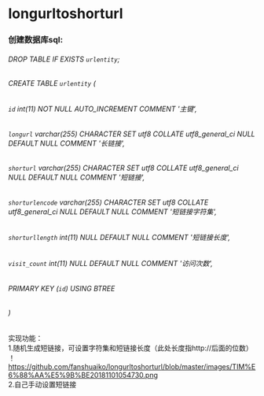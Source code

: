 # longurltoshorturl

### 创建数据库sql:

######    DROP TABLE IF EXISTS `urlentity`;  
######    CREATE TABLE `urlentity`  (  
######    `id` int(11) NOT NULL AUTO_INCREMENT COMMENT '主键',  
######    `longurl` varchar(255) CHARACTER SET utf8 COLLATE utf8_general_ci NULL DEFAULT NULL COMMENT '长链接',  
######    `shorturl` varchar(255) CHARACTER SET utf8 COLLATE utf8_general_ci NULL DEFAULT NULL COMMENT '短链接',  
######    `shorturlencode` varchar(255) CHARACTER SET utf8 COLLATE utf8_general_ci NULL DEFAULT NULL COMMENT '短链接字符集',  
######    `shorturllength` int(11) NULL DEFAULT NULL COMMENT '短链接长度',  
######    `visit_count` int(11) NULL DEFAULT NULL COMMENT '访问次数',  
######    PRIMARY KEY (`id`) USING BTREE  
######  )   

实现功能：  
1.随机生成短链接，可设置字符集和短链接长度（此处长度指http://后面的位数）  
！https://github.com/fanshuaiko/longurltoshorturl/blob/master/images/TIM%E6%88%AA%E5%9B%BE20181101054730.png  
2.自己手动设置短链接  
